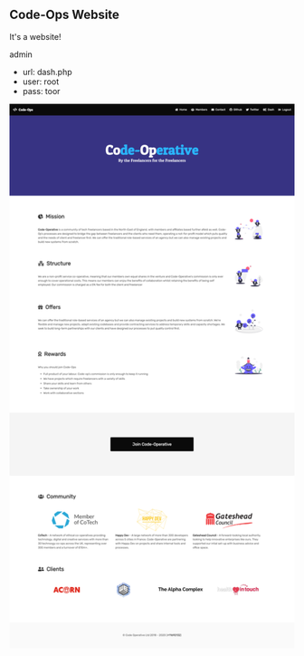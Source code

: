 ## Code-Ops Website

It's a website!

admin

* url: dash.php
* user: root
* pass: toor


![](https://github.com/impshum/code-operative.github.io/blob/master/ss2.png?raw=true)

